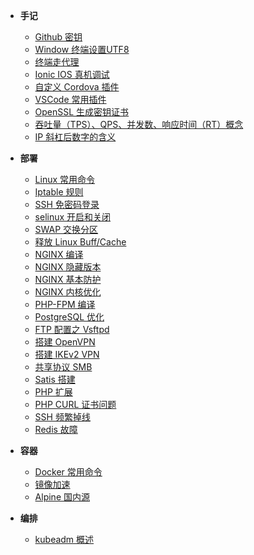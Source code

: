 - **手记**
  - [Github 密钥](pages/note/git_ssh)
  - [Window 终端设置UTF8](pages/note/cmd_utf8)
  - [终端走代理](pages/note/proxy)
  - [Ionic IOS 真机调试](pages/note/ionic_ios_bug)
  - [自定义 Cordova 插件](pages/note/plugman)
  - [VSCode 常用插件](pages/note/vscode)
  - [OpenSSL 生成密钥证书](pages/note/openssl_used)
  - [吞吐量（TPS）、QPS、并发数、响应时间（RT）概念](pages/note/qps)
  - [IP 斜杠后数字的含义](pages/note/ip)

- **部署**
  - [Linux 常用命令](pages/deploy/linux)
  - [Iptable 规则](pages/deploy/iptable)
  - [SSH 免密码登录](pages/deploy/ssh)
  - [selinux 开启和关闭](pages/deploy/selinux)
  - [SWAP 交换分区](pages/deploy/swap)
  - [释放 Linux Buff/Cache](pages/deploy/buff_cache)
  - [NGINX 编译](pages/deploy/nginx)
  - [NGINX 隐藏版本](pages/deploy/nginx_hide)
  - [NGINX 基本防护](pages/deploy/nginx_security)
  - [NGINX 内核优化](pages/deploy/nginx_sysctl)
  - [PHP-FPM 编译](pages/deploy/php-fpm)
  - [PostgreSQL 优化](pages/deploy/pgsql)
  - [FTP 配置之 Vsftpd](pages/deploy/vsftp)
  - [搭建 OpenVPN](pages/deploy/openvpn)
  - [搭建 IKEv2 VPN](pages/deploy/ikev2_vpn)
  - [共享协议 SMB](pages/deploy/smb)
  - [Satis 搭建](pages/deploy/satis)
  - [PHP 扩展](pages/deploy/php_ext)
  - [PHP CURL 证书问题](pages/deploy/php_curl)
  - [SSH 频繁掉线](pages/deploy/ssh_disconnect)
  - [Redis 故障](pages/deploy/redis_rdb)

- **容器**
  - [Docker 常用命令](pages/container/docker)
  - [镜像加速](pages/container/accelerate)
  - [Alpine 国内源](pages/container/alpine)

- **编排**
  - [kubeadm 概述](pages/kubernetes/kubeadm)
